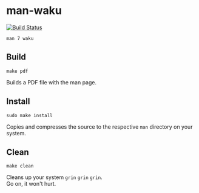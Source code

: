 # man-waku

[![Build Status](https://travis-ci.org/wkusnierczyk/man-waku.svg?branch=master)](https://travis-ci.org/wkusnierczyk/man-waku)

```
man 7 waku
```

## Build

```
make pdf
```

Builds a PDF file with the man page.

## Install

```
sudo make install
```

Copies and compresses the source to the respective `man` directory on your system.

## Clean

```
make clean
```

Cleans up your system `grin` `grin` `grin`.  
Go on, it won't hurt.
